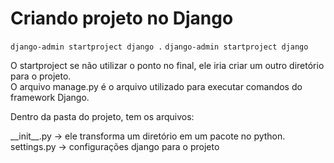 # Criando projeto no Django

`django-admin startproject django .`
`django-admin startproject django`

O startproject se não utilizar o ponto no final, ele iria criar um outro diretório para o projeto.</br>
O arquivo manage.py é o arquivo utilizado para executar comandos do framework Django.

Dentro da pasta do projeto, tem os arquivos:</br>

\_\_init__.py -> ele transforma um diretório em um pacote no python.</br>
settings.py -> configurações django para o projeto</br>


